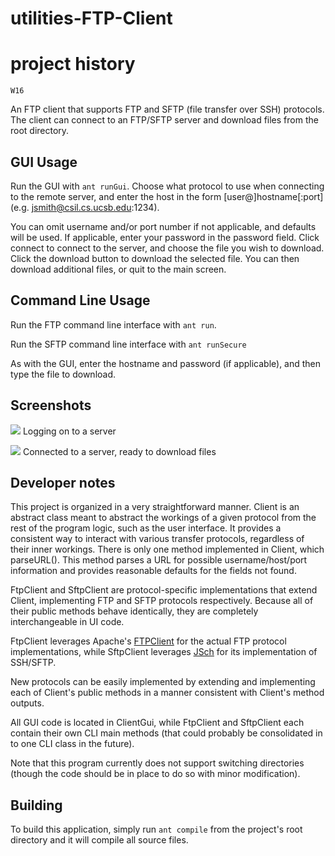 utilities-FTP-Client
====================

project history
===============
```
W16
```

An FTP client that supports FTP and SFTP (file transfer over SSH) protocols.  The client can connect to an FTP/SFTP server and download files from the root directory.

GUI Usage
---------

Run the GUI with `ant runGui`.  Choose what protocol to use when connecting to the remote server, and enter the host in the form [user@]hostname[:port] (e.g. jsmith@csil.cs.ucsb.edu:1234).

You can omit username and/or port number if not applicable, and defaults will be used.  If applicable, enter your password in the password field.  Click connect to connect to the server, and choose the file you wish to download.  Click the download button to download the selected file.  You can then download additional files, or quit to the main screen.

Command Line Usage
------------------

Run the FTP command line interface with `ant run`.

Run the SFTP command line interface with `ant runSecure`

As with the GUI, enter the hostname and password (if applicable), and then type the file to download.


Screenshots
-----------

![](http://cs.ucsb.edu/~dcoffill/cs56/W14/project/cs56_utilities_FTP_Client/login-screenshot.png)
Logging on to a server


![](http://cs.ucsb.edu/~dcoffill/cs56/W14/project/cs56_utilities_FTP_Client/connected-screenshot.png)
Connected to a server, ready to download files


Developer notes
---------------

This project is organized in a very straightforward manner.  Client is an abstract class meant to abstract the workings of a given protocol from the rest of the program logic, such as the user interface.  It provides a consistent way to interact with various transfer protocols, regardless of their inner workings.  There is only one method implemented in Client, which parseURL().  This method parses a URL for possible username/host/port information and provides reasonable defaults for the fields not found.

FtpClient and SftpClient are protocol-specific implementations that extend Client, implementing FTP and SFTP protocols respectively.  Because all of their public methods behave identically, they are completely interchangeable in UI code.

FtpClient leverages Apache's [FTPClient](https://commons.apache.org/proper/commons-net/apidocs/org/apache/commons/net/ftp/FTPClient.html) for the actual FTP protocol implementations, while SftpClient leverages [JSch](http://epaul.github.io/jsch-documentation/javadoc/) for its implementation of SSH/SFTP.

New protocols can be easily implemented by extending and implementing each of Client's public methods in a manner consistent with Client's method outputs.

All GUI code is located in ClientGui, while FtpClient and SftpClient each contain their own CLI main methods (that could probably be consolidated in to one CLI class in the future).

Note that this program currently does not support switching directories (though the code should be in place to do so with minor modification).

Building
--------
To build this application, simply run `ant compile` from the project's root directory and it will compile all source files.
